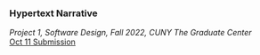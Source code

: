 ### Hypertext Narrative
*Project 1, Software Design, Fall 2022, CUNY The Graduate Center*
<br>
[Oct 11 Submission](https://cordonc.github.io/atom_and_evil/)
